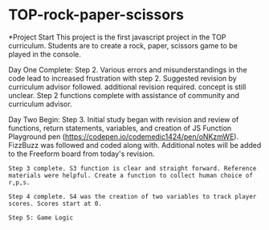 # TOP-rock-paper-scissors
 *Project Start
 This project is the first javascript project in the TOP curriculum. Students are to create a rock, paper, scissors game to be played in the console. 

Day One Complete: Step 2.
    Various errors and misunderstandings in the code lead to increased frustration with step 2. Suggested revision by curriculum advisor followed. additional revision required. concept is still unclear. 
    Step 2 functions complete with assistance of community and curriculum advisor. 

Day Two Begin: Step 3.
    Initial study began with revision and review of functions, return statements, variables, and creation of JS Function Playground pen (https://codepen.io/codemedic1424/pen/oNKzmWE).
    FizzBuzz was followed and coded along with. Additional notes will be added to the Freeform board from today's revision. 

    Step 3 complete. S3 function is clear and straight forward. Reference materials were helpful. Create a function to collect human choice of r,p,s. 

    Step 4 complete. S4 was the creation of two variables to track player scores. Scores start at 0.

    Step 5: Game Logic


